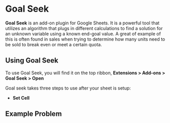 # Goal Seek

**Goal Seek** is an add-on plugin for Google Sheets. It is a powerful tool that utilizes an algorithm that plugs in different calculations to find a solution for an unknown variable using a known end-goal value. A great of example of this is often found in sales when trying to determine how many units need to be sold to break even or meet a certain quota.

## Using Goal Seek

To use Goal Seek, you will find it on the top ribbon, **Extensions > Add-ons > Goal Seek > Open**

Goal seek takes three steps to use after your sheet is setup:
- **Set Cell**

## Example Problem 
